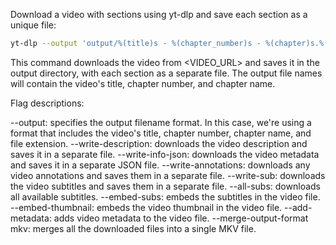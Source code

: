 Download a video with sections using yt-dlp and save each section as a unique file:

```sh
yt-dlp --output 'output/%(title)s - %(chapter_number)s - %(chapter)s.%(ext)s' --write-description --write-info-json --write-annotations --write-sub --all-subs --embed-subs --embed-thumbnail --add-metadata --merge-output-format mkv <VIDEO_URL>
```

This command downloads the video from <VIDEO_URL> and saves it in the output directory, with each section as a separate file. 
The output file names will contain the video's title, chapter number, and chapter name.

Flag descriptions:

--output: specifies the output filename format. In this case, we're using a format that includes the video's title, chapter number, chapter name, and file extension.
--write-description: downloads the video description and saves it in a separate file.
--write-info-json: downloads the video metadata and saves it in a separate JSON file.
--write-annotations: downloads any video annotations and saves them in a separate file.
--write-sub: downloads the video subtitles and saves them in a separate file.
--all-subs: downloads all available subtitles.
--embed-subs: embeds the subtitles in the video file.
--embed-thumbnail: embeds the video thumbnail in the video file.
--add-metadata: adds video metadata to the video file.
--merge-output-format mkv: merges all the downloaded files into a single MKV file.

